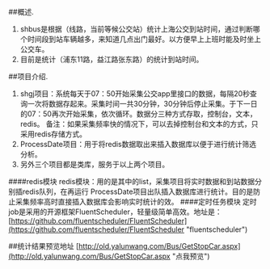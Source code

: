 ##概述.
1. shbus是根据（线路，当前等候公交站）统计上海公交到站时间，通过判断哪个时间段到站车辆越多，来知道几点出门最好。以方便早上上班时能及时坐上公交车。
2. 目前是统计（浦东11路，益江路张东路）的统计到站时间。

##项目介绍.
1. shgj项目：系统每天于07：50开始采集公交app里接口的数据，每隔20秒查询一次将数据存起来。采集时间一共30分钟，30分钟后停止采集。于下一日的07：50再次开始采集，依次循环。数据分三种方式存取，控制台，文本，redis。
备注：如果采集频率快的情况下，可以去掉控制台和文本的方式，只采用redis存储方式。
2. ProcessDate项目：用于将redis数据取出来插入数据库以便于进行统计筛选分析。
3. 另外三个项目都是类库，服务于以上两个项目。

####redis模块
redis模块：用的是其中的list，采集项目将实时数据和到站数据分别插redis队列，在再运行 ProcessDate项目出队插入数据库进行统计。目的是防止采集频率高时直接插入数据库会影响实时统计的效。
####定时任务模块
定时job是采用的开源框架FluentScheduler，轻量级简单高效。地址是：[https://github.com/fluentscheduler/FluentScheduler](https://github.com/fluentscheduler/FluentScheduler "fluentscheduler")

##统计结果预览地址
 [http://old.yalunwang.com/Bus/GetStopCar.aspx](http://old.yalunwang.com/Bus/GetStopCar.aspx "点我预览")
